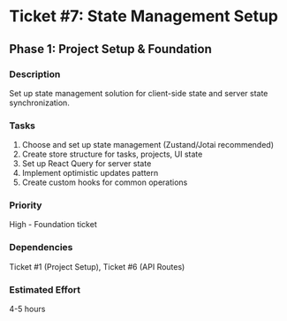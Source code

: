 # Ticket #7: State Management Setup

## Phase 1: Project Setup & Foundation

### Description

Set up state management solution for client-side state and server state synchronization.

### Tasks

1. Choose and set up state management (Zustand/Jotai recommended)
2. Create store structure for tasks, projects, UI state
3. Set up React Query for server state
4. Implement optimistic updates pattern
5. Create custom hooks for common operations

### Priority

High - Foundation ticket

### Dependencies

Ticket #1 (Project Setup), Ticket #6 (API Routes)

### Estimated Effort

4-5 hours

